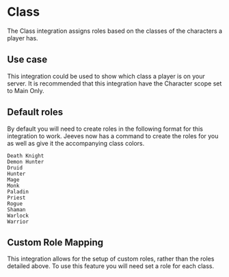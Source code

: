 # Class

The Class integration assigns roles based on the classes of the characters a player has.
## Use case

This integration could be used to show which class a player is on your server. It is recommended that this integration have the Character scope set to Main Only.
## Default roles

By default you will need to create roles in the following format for this integration to work. Jeeves now has a command to create the roles for you as well as give it the accompanying class colors.
```
Death Knight
Demon Hunter
Druid
Hunter
Mage
Monk
Paladin
Priest
Rogue
Shaman
Warlock
Warrior
```

## Custom Role Mapping

This integration allows for the setup of custom roles, rather than the roles detailed above. To use this feature you will need set a role for each class.
